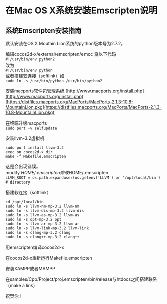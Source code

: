 # 在Mac OS X系统安装Emscripten说明

## 系统Emscripten安装指南

默认安装在OS X Moutain Lion系统的python版本号为2.7.2。 

编辑cocos2d-x/external/emscripten/emcc
将以下代码         
```#!/usr/bin/env python2```         
改为        
```#!/usr/bin/env python```        
或者搭建软连接（softlink）如     
```sudo ln -s /usr/bin/python /usr/bin/python2```    

安装macports软件包管理系统
[http://www.macports.org/install.php](http://www.macports.org/install.php)        
[https://distfiles.macports.org/MacPorts/MacPorts-2.1.3-10.8-MountainLion.pkg](https://distfiles.macports.org/MacPorts/MacPorts-2.1.3-10.8-MountainLion.pkg)

在终端升级macports      
```sudo port -v selfupdate```    

安装llvm-3.2虚拟机   
```
sudo port install llvm-3.2
exec on cocos2d-x dir
make -f Makefile.emscripten
```

这是会出现错误。   
modify $HOME/.emscripten       
修改$HOME/.emscripten       
```LLVM_ROOT = os.path.expanduser(os.getenv('LLVM') or '/opt/local/bin') # directory```

搭建软连接（softlink）   
```
cd /opt/local/bin
sudo ln -s llvm-nm-mp-3.2 llvm-nm
sudo ln -s llvm-dis-mp-3.2 llvm-dis
sudo ln -s llvm-as-mp-3.2 llvm-as
sudo ln -s opt-mp-3.2 opt
sudo ln -s llvm-ar-mp-3.2 llvm-ar
sudo ln -s llvm-link-mp-3.2 llvm-link
sudo ln -s clang-mp-3.2 clang
sudo ln -s clang++-mp-3.2 clang++
```

用emscripten编译cocos2d-x

在cocos2d-x重新运行Makefile.emscripten

安装XAMPP或者MAMPP

在samples/Cpp/Project/proj.emscripten/bin/release与htdocs之间搭建联系（make a link）

祝贺你！

